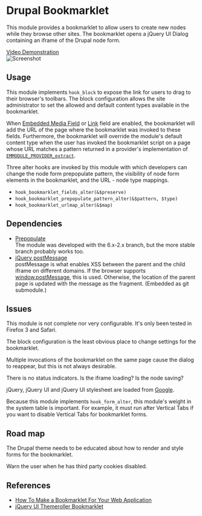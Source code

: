 <!-- $Id$ -->

Drupal Bookmarklet
==================

This module provides a bookmarklet to allow users to create new nodes while they browse other sites. The bookmarklet opens a jQuery UI Dialog containing an iframe of the Drupal node form.

[Video Demonstration](http://vimeo.com/11202911)  
![Screenshot](http://img.skitch.com/20100425-r5jkna852yjrxa9kftu7qxmhms.png "Drupal bookmarklet in action")

Usage
-----
This module implements `hook_block` to expose the link for users to drag to their browser's toolbars. The block configuration allows the site administrator to set the allowed and default content types available in the bookmarklet.

When [Embedded Media Field](http://drupal.org/project/emfield) or [Link](http://drupal.org/project/link) field are enabled, the bookmarklet will add the URL of the page where the bookmarklet was invoked to these fields. Furthermore, the bookmarklet will override the module's default content type when the user has invoked the bookmarklet script on a page whose URL matches a pattern returned in a provider's implementation of [`EMMODULE_PROVIDER_extract`](http://api.lullabot.com/EMMODULE_PROVIDER_extract).

Three alter hooks are invoked by this module with which developers can change the node form prepopulate pattern, the visibility of node form elements in the bookmarklet, and the URL - node type mappings.

* `hook_bookmarklet_fields_alter(&$preserve)`
* `hook_bookmarklet_prepopulate_pattern_alter(&$pattern, $type)`
* `hook_bookmarklet_urlmap_alter(&$map)`

Dependencies
------------
* [Prepopulate](http://drupal.org/project/prepopulate)  
  The module was developed with the 6.x-2.x branch, but the more stable branch probably works too.
* [jQuery postMessage](http://github.com/cowboy/jquery-postmessage/)  
  postMessage is what enables XSS between the parent and the child iframe on different domains. If the browser supports [window.postMessage](https://developer.mozilla.org/en/DOM/window.postMessage), this is used. Otherwise, the location of the parent page is updated with the message as the fragment. (Embedded as git submodule.)

Issues
------
This module is not complete nor very configurable. It's only been tested in Firefox 3 and Safari.

The block configuration is the least obvious place to change settings for the bookmarklet.

Multiple invocations of the bookmarklet on the same page cause the dialog to reappear, but this is not always desirable.

There is no status indicators. Is the iframe loading? Is the node saving?

jQuery, jQuery UI and jQuery UI stylesheet are loaded from [Google](http://code.google.com/apis/ajaxlibs/documentation/index.html).

Because this module implements `hook_form_alter`, this module's weight in the system table is important. For example, it must run after Vertical Tabs if you want to disable Vertical Tabs for bookmarklet forms.

Road map
--------
The Drupal theme needs to be educated about how to render and style forms for the bookmarklet.

Warn the user when he has third party cookies disabled.

References
----------
* [How To Make a Bookmarklet For Your Web Application](http://betterexplained.com/articles/how-to-make-a-bookmarklet-for-your-web-application/)
* [jQuery UI Themeroller Bookmarklet](http://jqueryui.com/themeroller/developertool/developertool.js.php)

